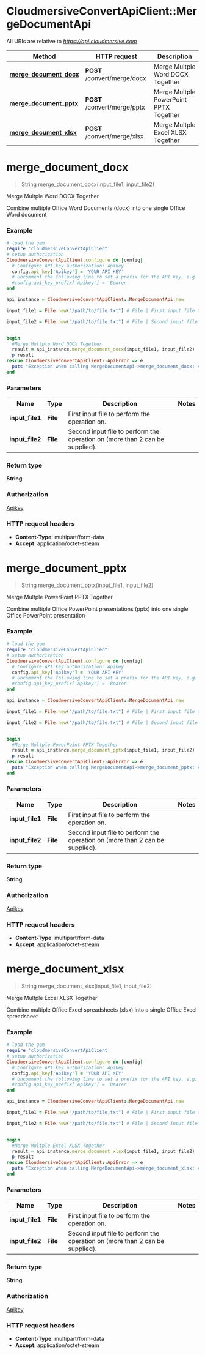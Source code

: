 # CloudmersiveConvertApiClient::MergeDocumentApi

All URIs are relative to *https://api.cloudmersive.com*

Method | HTTP request | Description
------------- | ------------- | -------------
[**merge_document_docx**](MergeDocumentApi.md#merge_document_docx) | **POST** /convert/merge/docx | Merge Multple Word DOCX Together
[**merge_document_pptx**](MergeDocumentApi.md#merge_document_pptx) | **POST** /convert/merge/pptx | Merge Multple PowerPoint PPTX Together
[**merge_document_xlsx**](MergeDocumentApi.md#merge_document_xlsx) | **POST** /convert/merge/xlsx | Merge Multple Excel XLSX Together


# **merge_document_docx**
> String merge_document_docx(input_file1, input_file2)

Merge Multple Word DOCX Together

Combine multiple Office Word Documents (docx) into one single Office Word document

### Example
```ruby
# load the gem
require 'cloudmersiveConvertApiClient'
# setup authorization
CloudmersiveConvertApiClient.configure do |config|
  # Configure API key authorization: Apikey
  config.api_key['Apikey'] = 'YOUR API KEY'
  # Uncomment the following line to set a prefix for the API key, e.g. 'Bearer' (defaults to nil)
  #config.api_key_prefix['Apikey'] = 'Bearer'
end

api_instance = CloudmersiveConvertApiClient::MergeDocumentApi.new

input_file1 = File.new("/path/to/file.txt") # File | First input file to perform the operation on.

input_file2 = File.new("/path/to/file.txt") # File | Second input file to perform the operation on (more than 2 can be supplied).


begin
  #Merge Multple Word DOCX Together
  result = api_instance.merge_document_docx(input_file1, input_file2)
  p result
rescue CloudmersiveConvertApiClient::ApiError => e
  puts "Exception when calling MergeDocumentApi->merge_document_docx: #{e}"
end
```

### Parameters

Name | Type | Description  | Notes
------------- | ------------- | ------------- | -------------
 **input_file1** | **File**| First input file to perform the operation on. | 
 **input_file2** | **File**| Second input file to perform the operation on (more than 2 can be supplied). | 

### Return type

**String**

### Authorization

[Apikey](../README.md#Apikey)

### HTTP request headers

 - **Content-Type**: multipart/form-data
 - **Accept**: application/octet-stream



# **merge_document_pptx**
> String merge_document_pptx(input_file1, input_file2)

Merge Multple PowerPoint PPTX Together

Combine multiple Office PowerPoint presentations (pptx) into one single Office PowerPoint presentation

### Example
```ruby
# load the gem
require 'cloudmersiveConvertApiClient'
# setup authorization
CloudmersiveConvertApiClient.configure do |config|
  # Configure API key authorization: Apikey
  config.api_key['Apikey'] = 'YOUR API KEY'
  # Uncomment the following line to set a prefix for the API key, e.g. 'Bearer' (defaults to nil)
  #config.api_key_prefix['Apikey'] = 'Bearer'
end

api_instance = CloudmersiveConvertApiClient::MergeDocumentApi.new

input_file1 = File.new("/path/to/file.txt") # File | First input file to perform the operation on.

input_file2 = File.new("/path/to/file.txt") # File | Second input file to perform the operation on (more than 2 can be supplied).


begin
  #Merge Multple PowerPoint PPTX Together
  result = api_instance.merge_document_pptx(input_file1, input_file2)
  p result
rescue CloudmersiveConvertApiClient::ApiError => e
  puts "Exception when calling MergeDocumentApi->merge_document_pptx: #{e}"
end
```

### Parameters

Name | Type | Description  | Notes
------------- | ------------- | ------------- | -------------
 **input_file1** | **File**| First input file to perform the operation on. | 
 **input_file2** | **File**| Second input file to perform the operation on (more than 2 can be supplied). | 

### Return type

**String**

### Authorization

[Apikey](../README.md#Apikey)

### HTTP request headers

 - **Content-Type**: multipart/form-data
 - **Accept**: application/octet-stream



# **merge_document_xlsx**
> String merge_document_xlsx(input_file1, input_file2)

Merge Multple Excel XLSX Together

Combine multiple Office Excel spreadsheets (xlsx) into a single Office Excel spreadsheet

### Example
```ruby
# load the gem
require 'cloudmersiveConvertApiClient'
# setup authorization
CloudmersiveConvertApiClient.configure do |config|
  # Configure API key authorization: Apikey
  config.api_key['Apikey'] = 'YOUR API KEY'
  # Uncomment the following line to set a prefix for the API key, e.g. 'Bearer' (defaults to nil)
  #config.api_key_prefix['Apikey'] = 'Bearer'
end

api_instance = CloudmersiveConvertApiClient::MergeDocumentApi.new

input_file1 = File.new("/path/to/file.txt") # File | First input file to perform the operation on.

input_file2 = File.new("/path/to/file.txt") # File | Second input file to perform the operation on (more than 2 can be supplied).


begin
  #Merge Multple Excel XLSX Together
  result = api_instance.merge_document_xlsx(input_file1, input_file2)
  p result
rescue CloudmersiveConvertApiClient::ApiError => e
  puts "Exception when calling MergeDocumentApi->merge_document_xlsx: #{e}"
end
```

### Parameters

Name | Type | Description  | Notes
------------- | ------------- | ------------- | -------------
 **input_file1** | **File**| First input file to perform the operation on. | 
 **input_file2** | **File**| Second input file to perform the operation on (more than 2 can be supplied). | 

### Return type

**String**

### Authorization

[Apikey](../README.md#Apikey)

### HTTP request headers

 - **Content-Type**: multipart/form-data
 - **Accept**: application/octet-stream



